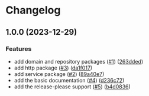 # Changelog

## 1.0.0 (2023-12-29)


### Features

* add domain and repository packages ([#1](https://github.com/allisson/psqlqueue/issues/1)) ([263dded](https://github.com/allisson/psqlqueue/commit/263dded6f8932c0bbf5f6b6981b274d13abc9268))
* add http package ([#3](https://github.com/allisson/psqlqueue/issues/3)) ([da1f017](https://github.com/allisson/psqlqueue/commit/da1f017ab84d85b1c6300a2c5fd88fd4010a2127))
* add service package ([#2](https://github.com/allisson/psqlqueue/issues/2)) ([89a40e7](https://github.com/allisson/psqlqueue/commit/89a40e7a281f85f80bc16346f775012b6ef3b9a9))
* add the basic documentation ([#4](https://github.com/allisson/psqlqueue/issues/4)) ([d236c72](https://github.com/allisson/psqlqueue/commit/d236c72999d3d2dedff80a74500e086eaa4d0e62))
* add the release-please support ([#5](https://github.com/allisson/psqlqueue/issues/5)) ([b4d0836](https://github.com/allisson/psqlqueue/commit/b4d0836863d8d01bd45397e7a431694b9d62ca9b))
